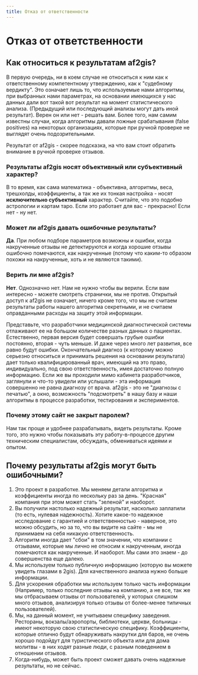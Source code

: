 ```yaml
---
title: Отказ от ответственности
---
```


# Отказ от ответственности

## Как относиться к результатам af2gis?
В первую очередь, ни в коем случае не относиться к ним как к ответственному компетентному утверждению, как к "судебному вердикту". Это означает лишь то, что используемые нами алгоритмы, при выбранных нами параметрах, на основании имеющихся у нас данных дали вот такой вот результат на момент статистического анализа. (Предыдущий или последующий анализы могут дать иной результат). Верен он или нет - решать вам. Более того, нам самим известны случаи, когда алгоритмы давали ложные срабатывания (false positives) на некоторых организациях, которые при ручной проверке не выглядят очень подозрительными.

Результат от af2gis - скорее подсказка, на что вам стоит обратить внимание в ручной проверке отзывов. 

### Результаты af2gis носят объективный или субъективный характер?
В то время, как сама математика - объективна, алгоритмы, веса, трешхолды, коэффициенты, а так же их тонкая настройка - носят **исключительно субъективный** характер. Считайте, что это подобно астрологии и картам таро. Если это работает для вас - прекрасно! Если нет - ну нет. 

### Может ли af2gis давать ошибочные результаты?
**Да**. При любом подборе параметров возможны и ошибки, когда накрученные отзывы не детектируются и когда хорошие отзывы ошибочно помечаются, как накрученные (потому что каким-то образом похожи на накрученные, хоть и не являются такими).

### Верить ли мне af2gis?
**Нет**. Однозначно нет. Нам не нужно чтобы вы верили. Если вам интересно - можете смотреть странички, мы не против. Открытый доступ к af2gis не означает, ничего кроме того, что мы не считаем результаты работы нашего алгоритма секретными, и не считаем оправданными расходы на защиту этой информации. 

Представьте, что разработчики медицинской диагностической системы отлаживают ее на большом количестве разных данных о пациентах. Естественно, первая версия будет совершать грубые ошибки постоянно, вторая - чуть меньше. И даже через много лет развития, все равно будут ошибки. Окончательный диагноз (к которому можно серьезно относиться и принимать решения на основании результата) дает только квалифицированный врач, имеющий на это право, индивидуально, под свою ответственность, имея достаточно полную информацию. Если же вы проходили мимо кабинета разработчиков, заглянули и что-то увидели или услышали - эта информация совершенно не равна диагнозу от врача. af2gis - это не "диагнозы с печатью", а окно, возможность "подсмотреть" в нашу базу и наши алгоритмы в процессе разработки, тестирования и экспериментов.

### Почему этому сайт не закрыт паролем?
Нам так проще и удобнее разрабатывать, видеть результаты. Кроме того, это нужно чтобы показывать эту работу-в-процессе другим техническим специалистам, обсуждать, обмениваться идеями и опытом. 

## Почему результаты af2gis могут быть ошибочными?
1. Это проект в разработке. Мы меняем детали алгоритма и коэффициенты иногда по нескольку раз за день. "Красная" компания при этом может стать "зеленой" и наоборот. 
2. Вы получили настолько надежный результат, насколько заплатили (то есть, нулевая надежность). Хотите какое-то надежное исследование с гарантией и ответственностью - наверное, это можно обсудить, но за то, что вы видите на сайте - мы не принимаем на себя никакую ответственность.
3. Алгоритм иногда дает "сбои" в том значении, что компании с отзывами, которые мы лично не относим к накрученным, иногда помечаются как накрученные. И наоборот. Мы сами это знаем - до совершенства еще далеко.
4. Мы используем только публичную информацию (которую вы можете увидеть глазами в 2gis). Для качественного анализа нужно больше информации.
5. Для ускорения обработки мы используем только часть информации (Например, только последние отзывы на компанию, а не все, так же мы отбрасываем отзывы от пользователей, у которых слишком много отзывов, анализируя только отзывы от более-менее типичных пользователей).
6. Мы, на данный момент, не учитываем специфику заведения. Рестораны, вокзалы/аэропорты, библиотеки, церкви, больницы - имеют некоторую свою статистическую специфику. Коэффициенты, которые отлично будут обнаруживать накрутки для баров, не очень хорошо подойдут для туристического объекта или для дома молитвы - в них ходят разные люди, с разным поведением в отношении отзывов.
7. Когда-нибудь, может быть проект сможет давать очень надежные результаты, но не сейчас.

